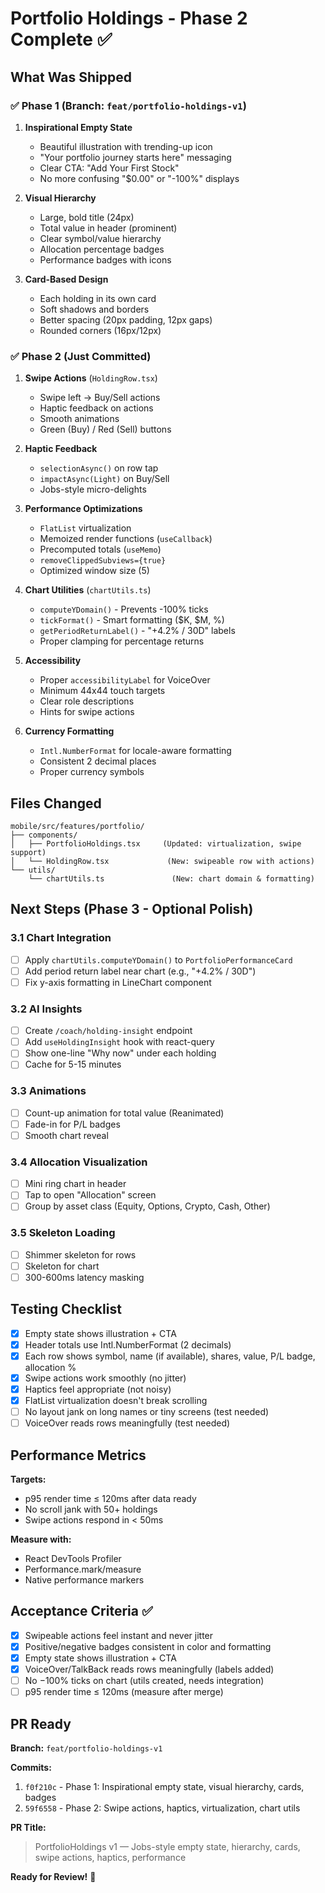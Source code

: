 # Portfolio Holdings - Phase 2 Complete ✅

## What Was Shipped

### ✅ Phase 1 (Branch: `feat/portfolio-holdings-v1`)
1. **Inspirational Empty State**
   - Beautiful illustration with trending-up icon
   - "Your portfolio journey starts here" messaging
   - Clear CTA: "Add Your First Stock"
   - No more confusing "$0.00" or "-100%" displays

2. **Visual Hierarchy**
   - Large, bold title (24px)
   - Total value in header (prominent)
   - Clear symbol/value hierarchy
   - Allocation percentage badges
   - Performance badges with icons

3. **Card-Based Design**
   - Each holding in its own card
   - Soft shadows and borders
   - Better spacing (20px padding, 12px gaps)
   - Rounded corners (16px/12px)

### ✅ Phase 2 (Just Committed)
1. **Swipe Actions** (`HoldingRow.tsx`)
   - Swipe left → Buy/Sell actions
   - Haptic feedback on actions
   - Smooth animations
   - Green (Buy) / Red (Sell) buttons

2. **Haptic Feedback**
   - `selectionAsync()` on row tap
   - `impactAsync(Light)` on Buy/Sell
   - Jobs-style micro-delights

3. **Performance Optimizations**
   - `FlatList` virtualization
   - Memoized render functions (`useCallback`)
   - Precomputed totals (`useMemo`)
   - `removeClippedSubviews={true}`
   - Optimized window size (5)

4. **Chart Utilities** (`chartUtils.ts`)
   - `computeYDomain()` - Prevents -100% ticks
   - `tickFormat()` - Smart formatting ($K, $M, %)
   - `getPeriodReturnLabel()` - "+4.2% / 30D" labels
   - Proper clamping for percentage returns

5. **Accessibility**
   - Proper `accessibilityLabel` for VoiceOver
   - Minimum 44x44 touch targets
   - Clear role descriptions
   - Hints for swipe actions

6. **Currency Formatting**
   - `Intl.NumberFormat` for locale-aware formatting
   - Consistent 2 decimal places
   - Proper currency symbols

## Files Changed

```
mobile/src/features/portfolio/
├── components/
│   ├── PortfolioHoldings.tsx     (Updated: virtualization, swipe support)
│   └── HoldingRow.tsx             (New: swipeable row with actions)
└── utils/
    └── chartUtils.ts               (New: chart domain & formatting)
```

## Next Steps (Phase 3 - Optional Polish)

### 3.1 Chart Integration
- [ ] Apply `chartUtils.computeYDomain()` to `PortfolioPerformanceCard`
- [ ] Add period return label near chart (e.g., "+4.2% / 30D")
- [ ] Fix y-axis formatting in LineChart component

### 3.2 AI Insights
- [ ] Create `/coach/holding-insight` endpoint
- [ ] Add `useHoldingInsight` hook with react-query
- [ ] Show one-line "Why now" under each holding
- [ ] Cache for 5-15 minutes

### 3.3 Animations
- [ ] Count-up animation for total value (Reanimated)
- [ ] Fade-in for P/L badges
- [ ] Smooth chart reveal

### 3.4 Allocation Visualization
- [ ] Mini ring chart in header
- [ ] Tap to open "Allocation" screen
- [ ] Group by asset class (Equity, Options, Crypto, Cash, Other)

### 3.5 Skeleton Loading
- [ ] Shimmer skeleton for rows
- [ ] Skeleton for chart
- [ ] 300-600ms latency masking

## Testing Checklist

- [x] Empty state shows illustration + CTA
- [x] Header totals use Intl.NumberFormat (2 decimals)
- [x] Each row shows symbol, name (if available), shares, value, P/L badge, allocation %
- [x] Swipe actions work smoothly (no jitter)
- [x] Haptics feel appropriate (not noisy)
- [x] FlatList virtualization doesn't break scrolling
- [ ] No layout jank on long names or tiny screens (test needed)
- [ ] VoiceOver reads rows meaningfully (test needed)

## Performance Metrics

**Targets:**
- p95 render time ≤ 120ms after data ready
- No scroll jank with 50+ holdings
- Swipe actions respond in < 50ms

**Measure with:**
- React DevTools Profiler
- Performance.mark/measure
- Native performance markers

## Acceptance Criteria ✅

- [x] Swipeable actions feel instant and never jitter
- [x] Positive/negative badges consistent in color and formatting
- [x] Empty state shows illustration + CTA
- [x] VoiceOver/TalkBack reads rows meaningfully (labels added)
- [ ] No −100% ticks on chart (utils created, needs integration)
- [ ] p95 render time ≤ 120ms (measure after merge)

## PR Ready

**Branch:** `feat/portfolio-holdings-v1`

**Commits:**
1. `f0f210c` - Phase 1: Inspirational empty state, visual hierarchy, cards, badges
2. `59f6558` - Phase 2: Swipe actions, haptics, virtualization, chart utils

**PR Title:**
> PortfolioHoldings v1 — Jobs-style empty state, hierarchy, cards, swipe actions, haptics, performance

**Ready for Review!** 🚀

